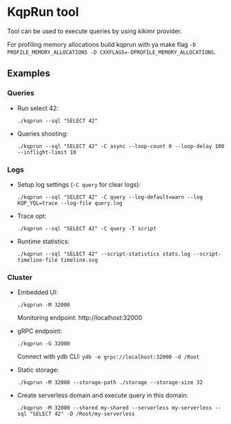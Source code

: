 # KqpRun tool

Tool can be used to execute queries by using kikimr provider.

For profiling memory allocations build kqprun with ya make flag `-D PROFILE_MEMORY_ALLOCATIONS -D CXXFLAGS=-DPROFILE_MEMORY_ALLOCATIONS`.

## Examples

### Queries

* Run select 42:
    ```(bash)
    ./kqprun --sql "SELECT 42"
    ```

* Queries shooting:
    ```(bash)
    ./kqprun --sql "SELECT 42" -C async --loop-count 0 --loop-delay 100 --inflight-limit 10
    ```

### Logs

* Setup log settings (`-C query` for clear logs):
    ```(bash)
    ./kqprun --sql "SELECT 42" -C query --log-default=warn --log KQP_YQL=trace --log-file query.log
    ```

* Trace opt:
    ```(bash)
    ./kqprun --sql "SELECT 42" -C query -T script
    ```

* Runtime statistics:
    ```(bash)
    ./kqprun --sql "SELECT 42" --script-statistics stats.log --script-timeline-file timeline.svg
    ```

### Cluster

* Embedded UI:
    ```(bash)
    ./kqprun -M 32000
    ```

    Monitoring endpoint: http://localhost:32000

* gRPC endpoint:
    ```(bash)
    ./kqprun -G 32000
    ```

    Connect with ydb CLI: `ydb -e grpc://localhost:32000 -d /Root`

* Static storage:
    ```(bash)
    ./kqprun -M 32000 --storage-path ./storage --storage-size 32
    ```

* Create serverless domain and execute query in this domain:
    ```(bash)
    ./kqprun -M 32000 --shared my-shared --serverless my-serverless --sql "SELECT 42" -D /Root/my-serverless
    ```
